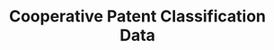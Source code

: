 ---
bigquery: https://console.cloud.google.com/bigquery?p=patents-public-data&d=cpc&page=dataset
citation: '“Cooperative Patent Classification” by the EPO and USPTO, for public use. '
contributors: EPO, USPTO
cost: None
description: Cooperative Patent Classification Data contains the scheme and definitions
  of the Cooperative Patent Classification system for classifying patent documents.
  The CPC is the result of a partnership between the EPO and the USPTO in their joint
  effort to develop a common, internationally compatible classification system for
  technical documents, in particular patent publications, which will be used by both
  offices in the patent granting process
documentation: https://www.cooperativepatentclassification.org/cpcSchemeAndDefinitions
last_edit: 04/13/2022, 08:53:14
location: https://www.cooperativepatentclassification.org/index
maintained_by: USPTO, EPO
schema_fields:
- child_groups
- limiting_references
- notAllocatable
- children
- ipcConcordant
- title_full
- informative_references
- childGroups
- titlePart
- additional_only
- level
- application_references
- dateRevised
- sizeCache
- not_allocatable
- definition
- residual_references
- symbol
- status
- date_revised
- informativeReferences
- limitingReferences
- ipc_concordant
- residualReferences
- applicationReferences
- glossary
- parents
- titleFull
- title_part
- breakdownCode
- breakdown_code
- synonyms
shortname: cooperative_patent_classification
tags:
- patents
- science
title: Cooperative Patent Classification Data
uuid: 984374a7-16e9-4b35-9445-458daceb01bf
---